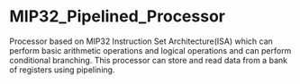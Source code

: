 # MIP32_Pipelined_Processor
Processor based on MIP32 Instruction Set Architecture(ISA) which can perform basic arithmetic operations and logical operations and can perform conditional branching. This processor can store and read data from a bank of registers using pipelining.
